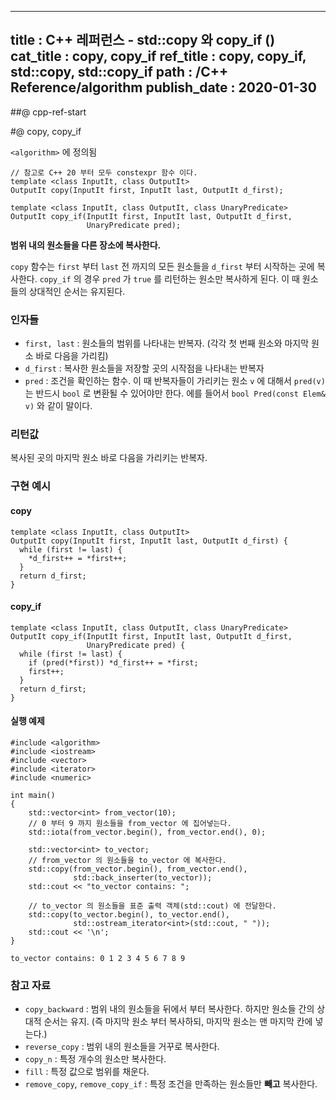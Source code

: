 ----------------
title : C++ 레퍼런스 - std::copy 와 copy_if (<algorithm>)
cat_title : copy, copy_if
ref_title : copy, copy_if, std::copy, std::copy_if
path : /C++ Reference/algorithm
publish_date : 2020-01-30
----------------

##@ cpp-ref-start

#@ copy, copy_if

`<algorithm>` 에 정의됨

```cpp-formatted
// 참고로 C++ 20 부터 모두 constexpr 함수 이다.
template <class InputIt, class OutputIt>
OutputIt copy(InputIt first, InputIt last, OutputIt d_first);

template <class InputIt, class OutputIt, class UnaryPredicate>
OutputIt copy_if(InputIt first, InputIt last, OutputIt d_first,
                 UnaryPredicate pred);
```

**범위 내의 원소들을 다른 장소에 복사한다.**

`copy` 함수는 `first` 부터 `last` 전 까지의 모든 원소들을 `d_first` 부터 시작하는 곳에 복사한다. `copy_if` 의 경우 `pred` 가 `true` 를 리턴하는 원소만 복사하게 된다. 이 때 원소들의 상대적인 순서는 유지된다.

### 인자들

* `first, last` : 원소들의 범위를 나타내는 반복자. (각각 첫 번째 원소와 마지막 원소 바로 다음을 가리킴)
* `d_first`	: 복사한 원소들을 저장할 곳의 시작점을 나타내는 반복자
* `pred` : 조건을 확인하는 함수. 이 때 반복자들이 가리키는 원소 `v` 에 대해서 `pred(v)` 는 반드시 `bool` 로 변환될 수 있어야만 한다. 에를 들어서 `bool Pred(const Elem& v)` 와 같이 말이다.

### 리턴값

복사된 곳의 마지막 원소 바로 다음을 가리키는 반복자.

### 구현 예시

#### copy

```cpp-formatted
template <class InputIt, class OutputIt>
OutputIt copy(InputIt first, InputIt last, OutputIt d_first) {
  while (first != last) {
    *d_first++ = *first++;
  }
  return d_first;
}
```

#### copy_if

```cpp-formatted
template <class InputIt, class OutputIt, class UnaryPredicate>
OutputIt copy_if(InputIt first, InputIt last, OutputIt d_first,
                 UnaryPredicate pred) {
  while (first != last) {
    if (pred(*first)) *d_first++ = *first;
    first++;
  }
  return d_first;
}
```

#### 실행 예제

```cpp-formatted
#include <algorithm>
#include <iostream>
#include <vector>
#include <iterator>
#include <numeric>
 
int main()
{
    std::vector<int> from_vector(10);
    // 0 부터 9 까지 원소들을 from_vector 에 집어넣는다.
    std::iota(from_vector.begin(), from_vector.end(), 0);
 
    std::vector<int> to_vector;
    // from_vector 의 원소들을 to_vector 에 복사한다.
    std::copy(from_vector.begin(), from_vector.end(),
              std::back_inserter(to_vector));
    std::cout << "to_vector contains: ";
 
    // to_vector 의 원소들을 표준 출력 객체(std::cout) 에 전달한다. 
    std::copy(to_vector.begin(), to_vector.end(),
              std::ostream_iterator<int>(std::cout, " "));
    std::cout << '\n';
}
```

```exec
to_vector contains: 0 1 2 3 4 5 6 7 8 9
```

### 참고 자료

* `copy_backward` : 범위 내의 원소들을 뒤에서 부터 복사한다. 하지만 원소들 간의 상대적 순서는 유지. (즉 마지막 원소 부터 복사하되, 마지막 원소는 맨 마지막 칸에 넣는다.)
* `reverse_copy` : 범위 내의 원소들을 거꾸로 복사한다.
* `copy_n` : 특정 개수의 원소만 복사한다.
* `fill` : 특정 값으로 범위를 채운다.
* `remove_copy`, `remove_copy_if` : 특정 조건을 만족하는 원소들만 **빼고** 복사한다.